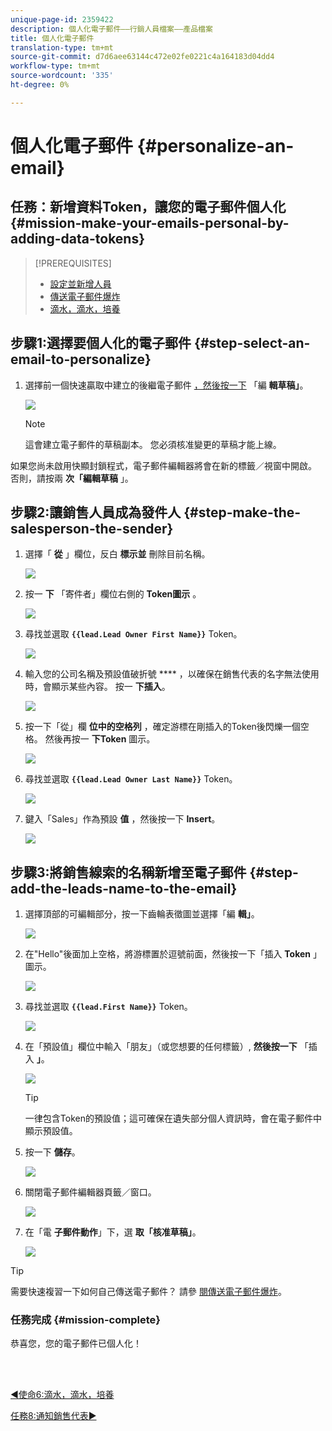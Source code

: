 ```yaml
---
unique-page-id: 2359422
description: 個人化電子郵件——行銷人員檔案——產品檔案
title: 個人化電子郵件
translation-type: tm+mt
source-git-commit: d7d6aee63144c472e02fe0221c4a164183d04dd4
workflow-type: tm+mt
source-wordcount: '335'
ht-degree: 0%

---
```



# 個人化電子郵件 {#personalize-an-email}

## 任務：新增資料Token，讓您的電子郵件個人化 {#mission-make-your-emails-personal-by-adding-data-tokens}

>[!PREREQUISITES]
>
>* [設定並新增人員](/help/marketo/getting-started/quick-wins/get-set-up-and-add-a-person.md)
>* [傳送電子郵件爆炸](/help/marketo/getting-started/quick-wins/send-an-email.md)
>* [滴水，滴水，培養](/help/marketo/getting-started/quick-wins/drip-drip-nurture.md)


## 步驟1:選擇要個人化的電子郵件 {#step-select-an-email-to-personalize}

1. 選擇前一個快速贏取中建立的後繼電子郵件 [，然後按一下](/help/marketo/getting-started/quick-wins/drip-drip-nurture.md) 「編 **輯草稿」**。

   ![](assets/one-4.png)

   >[!NOTE]
   >
   >這會建立電子郵件的草稿副本。 您必須核准變更的草稿才能上線。

如果您尚未啟用快顯封鎖程式，電子郵件編輯器將會在新的標籤／視窗中開啟。 否則，請按兩 **次「編輯草稿** 」。

## 步驟2:讓銷售人員成為發件人 {#step-make-the-salesperson-the-sender}

1. 選擇「 **從** 」欄位，反白 **標示並** 刪除目前名稱。

   ![](assets/two-5.png)

1. 按一 **下** 「寄件者」欄位右側的 **Token圖示** 。

   ![](assets/three-4.png)

1. 尋找並選取 **`{{lead.Lead Owner First Name}}`** Token。

   ![](assets/four-3.png)

1. 輸入您的公司名稱及預設值破折號 **** ，以確保在銷售代表的名字無法使用時，會顯示某些內容。 按一 **下插入**。

   ![](assets/five-4.png)

1. 按一下「從」欄 **位中的空格列** ，確定游標在剛插入的Token後閃爍一個空格。 然後再按一 **下Token** 圖示。

   ![](assets/six-4.png)

1. 尋找並選取 **`{{lead.Lead Owner Last Name}}`** Token。

   ![](assets/seven-5.png)

1. 鍵入「Sales」作為預設 **值** ，然後按一下 **Insert**。

   ![](assets/eight-3.png)

## 步驟3:將銷售線索的名稱新增至電子郵件 {#step-add-the-leads-name-to-the-email}

1. 選擇頂部的可編輯部分，按一下齒輪表徵圖並選擇「編 **輯」**。

   ![](assets/nine-2.png)

1. 在&quot;Hello&quot;後面加上空格，將游標置於逗號前面，然後按一下「插入 **Token** 」圖示。

   ![](assets/ten-4.png)

1. 尋找並選取 **`{{lead.First Name}}`** Token。

   ![](assets/eleven-4.png)

1. 在「預設值」欄位中輸入「朋友」（或您想要的任何標籤）, **然後按一下** 「插入 **」**。

   ![](assets/twelve-3.png)

   >[!TIP]
   >
   >一律包含Token的預設值；這可確保在遺失部分個人資訊時，會在電子郵件中顯示預設值。

1. 按一下 **儲存**。

   ![](assets/thirteen-3.png)

1. 關閉電子郵件編輯器頁籤／窗口。

   ![](assets/fourteen-3.png)

1. 在「電 **子郵件動作**」下，選 **取「核准草稿」**。

   ![](assets/fifteen-3.png)

>[!TIP]
>
>需要快速複習一下如何自己傳送電子郵件？ 請參 [閱傳送電子郵件爆炸](/help/marketo/getting-started/quick-wins/send-an-email.md)。

### 任務完成 {#mission-complete}

恭喜您，您的電子郵件已個人化！

<br> 

[◄使命6:滴水，滴水，培養](/help/marketo/getting-started/quick-wins/drip-drip-nurture.md)

[任務8:通知銷售代表►](/help/marketo/getting-started/quick-wins/alert-the-sales-rep.md)

